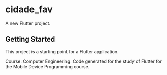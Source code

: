 # cidade_fav

A new Flutter project.

## Getting Started

This project is a starting point for a Flutter application.

Course: Computer Engineering.
Code generated for the study of Flutter for the Mobile Device Programming course.
